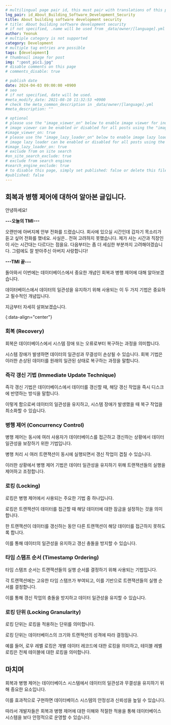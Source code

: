 ```yaml
---
# multilingual page pair id, this must pair with translations of this page. (This name must be unique)
lng_pair: id_About_Building_Software_Development_Security
title: About building software development security
# title: About building software development security
# if not specified, .name will be used from _data/owner/[language].yml
author: Yeonuk
# multiple category is not supported
category: Development
# multiple tag entries are possible
tags: [development]
# thumbnail image for post
img: ":post_pic1.jpg"
# disable comments on this page
# comments_disable: true

# publish date
date: 2024-04-03 09:00:00 +0900
# seo
# if not specified, date will be used.
#meta_modify_date: 2021-08-10 11:32:53 +0900
# check the meta_common_description in _data/owner/[language].yml
#meta_description: ""

# optional
# please use the "image_viewer_on" below to enable image viewer for individual pages or posts (_posts/ or [language]/_posts folders).
# image viewer can be enabled or disabled for all posts using the "image_viewer_posts: true" setting in _data/conf/main.yml.
#image_viewer_on: true
# please use the "image_lazy_loader_on" below to enable image lazy loader for individual pages or posts (_posts/ or [language]/_posts folders).
# image lazy loader can be enabled or disabled for all posts using the "image_lazy_loader_posts: true" setting in _data/conf/main.yml.
#image_lazy_loader_on: true
# exclude from on site search
#on_site_search_exclude: true
# exclude from search engines
#search_engine_exclude: true
# to disable this page, simply set published: false or delete this file
#published: false
---
```


<!-- outline-start -->

## 회복과 병행 제어에 대하여 알아본 글입니다.

안녕하세요!

**---오늘의 TMI---**

오랜만에 아버지께 안부 전화를 드렸습니다. 회사에 있으실 시간인데 갑자기 목소리가 듣고 싶어 전화를 했네요. 사실은.. 전혀 고려하지 못했습니다. 제가 사는 시간과 직장인이 사는 시간대는 다르다는 점을요. 다음부터는 좀 더 세심한 부분까지 고려해야겠습니다. 그럼에도 잘 받아주신 아버지 사랑합니다!

**---TMI 끝---**

돌아와서 이번에는 데이터베이스에서 중요한 개념인 회복과 병행 제어에 대해 알아보겠습니다.

데이터베이스에서 데이터의 일관성을 유지하기 위해 사용되는 이 두 가지 기법은 중요하고 필수적인 개념입니다.

지금부터 자세히 살펴보겠습니다.

{:data-align="center"}

<!-- outline-end -->

### 회복 (Recovery)

회복은 데이터베이스에서 시스템 장애 또는 오류로부터 복구하는 과정을 의미합니다.

시스템 장애가 발생하면 데이터의 일관성과 무결성이 손상될 수 있습니다.
회복 기법은 이러한 손상된 데이터를 원래의 일관된 상태로 복구하는 과정을 말합니다.

### 즉각 갱신 기법 (Immediate Update Technique)

즉각 갱신 기법은 데이터베이스에서 데이터를 갱신할 때, 해당 갱신 작업을 즉시 디스크에 반영하는 방식을 말합니다.

이렇게 함으로써 데이터의 일관성을 유지하고, 시스템 장애가 발생했을 때 복구 작업을 최소화할 수 있습니다.

### 병행 제어 (Concurrency Control)

병행 제어는 동시에 여러 사용자가 데이터베이스를 접근하고 갱신하는 상황에서 데이터 일관성을 보장하기 위한 기법입니다.

병행 처리 시 여러 트랜잭션이 동시에 실행되면서 갱신 작업이 겹칠 수 있습니다.

이러한 상황에서 병행 제어 기법은 데이터 일관성을 유지하기 위해 트랜잭션들의 실행을 제어하고 조정합니다.

### 로킹 (Locking)

로킹은 병행 제어에서 사용되는 주요한 기법 중 하나입니다.

로킹은 트랜잭션이 데이터를 접근할 때 해당 데이터에 대한 잠금을 설정하는 것을 의미합니다.

한 트랜잭션이 데이터를 갱신하는 동안 다른 트랜잭션이 해당 데이터를 접근하지 못하도록 합니다.

이를 통해 데이터의 일관성을 유지하고 갱신 충돌을 방지할 수 있습니다.

### 타임 스탬프 순서 (Timestamp Ordering)

타임 스탬프 순서는 트랜잭션들의 실행 순서를 결정하기 위해 사용되는 기법입니다.

각 트랜잭션에는 고유한 타임 스탬프가 부여되고, 이를 기반으로 트랜잭션들의 실행 순서를 결정합니다.

이를 통해 갱신 작업의 충돌을 방지하고 데이터 일관성을 유지할 수 있습니다.

### 로킹 단위 (Locking Granularity)

로킹 단위는 로킹을 적용하는 단위를 의미합니다.

로킹 단위는 데이터베이스의 크기와 트랜잭션의 성격에 따라 결정됩니다.

예를 들어, 로우 레벨 로킹은 개별 데이터 레코드에 대한 로킹을 의미하고, 테이블 레벨 로킹은 전체 테이블에 대한 로킹을 의미합니다.

## 마치며

회복과 병행 제어는 데이터베이스 시스템에서 데이터의 일관성과 무결성을 유지하기 위해 중요한 요소입니다.

이를 효과적으로 구현하면 데이터베이스 시스템의 안정성과 신뢰성을 높일 수 있습니다.

따라서 개발자들은 회복과 병행 제어에 대한 이해와 적절한 적용을 통해 데이터베이스 시스템을 보다 안정적으로 운영할 수 있습니다.
